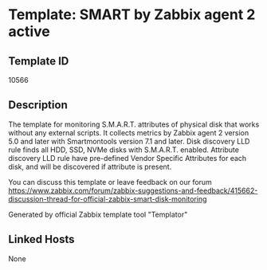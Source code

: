 # Template: SMART by Zabbix agent 2 active

## Template ID
10566

## Description
The template for monitoring S.M.A.R.T. attributes of physical disk that works without any external scripts. It collects metrics by Zabbix agent 2 version 5.0 and later with Smartmontools version 7.1 and later. Disk discovery LLD rule finds all HDD, SSD, NVMe disks with S.M.A.R.T. enabled. Attribute discovery LLD rule have pre-defined Vendor Specific Attributes for each disk, and will be discovered if attribute is present.

You can discuss this template or leave feedback on our forum https://www.zabbix.com/forum/zabbix-suggestions-and-feedback/415662-discussion-thread-for-official-zabbix-smart-disk-monitoring

Generated by official Zabbix template tool "Templator"

## Linked Hosts
None

